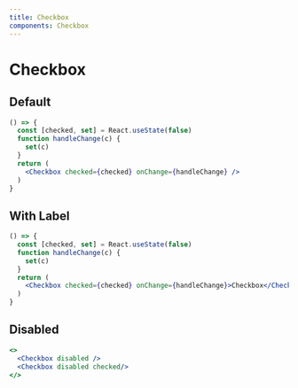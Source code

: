 ```yaml
---
title: Checkbox
components: Checkbox
---
```


# Checkbox

## Default

```jsx
() => {
  const [checked, set] = React.useState(false)
  function handleChange(c) {
    set(c)
  }
  return (
    <Checkbox checked={checked} onChange={handleChange} />
  )
}
```

## With Label

```jsx
() => {
  const [checked, set] = React.useState(false)
  function handleChange(c) {
    set(c)
  }
  return (
    <Checkbox checked={checked} onChange={handleChange}>Checkbox</Checkbox>
  )
}
```

## Disabled

```jsx
<>
  <Checkbox disabled />
  <Checkbox disabled checked/>
</>
```

